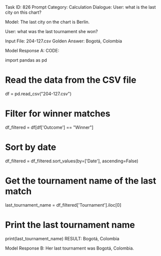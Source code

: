 Task ID: 826
Prompt Category: Calculation
Dialogue:
User:
what is the last city on this chart?

Model:
The last city on the chart is Berlin.

User:
what was the last tournament she won?

Input File: 204-127.csv
Golden Answer:
Bogotá, Colombia

Model Response A:
CODE:

import pandas as pd

# Read the data from the CSV file

df = pd.read_csv("204-127.csv")

# Filter for winner matches

df_filtered = df[df['Outcome'] == "Winner"]

# Sort by date

df_filtered = df_filtered.sort_values(by=['Date'], ascending=False)

# Get the tournament name of the last match

last_tournament_name = df_filtered['Tournament'].iloc[0]

# Print the last tournament name

print(last_tournament_name)
RESULT:
Bogotá, Colombia

Model Response B:
Her last tournament was Bogotá, Colombia.
